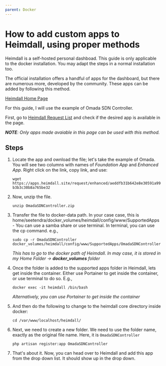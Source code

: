 ```yaml
---
parent: Docker
---
```


# How to add custom apps to Heimdall, using proper methods

Heimdall is a self-hosted personal dashboad. This guide is only applicable to the docker installation. You may adapt the steps in a normal installation too. 

The official installation offers a handful of apps for the dashboard, but there are numerous more, developed by the community. These apps can be added by following this method.

[Heimdall Home Page](https://heimdall.site/)

For this guide, I will use the example of Omada SDN Controller.

First, go to [Heimdall Request List](https://apps.heimdall.site/request/list) and check if the desired app is available in the page. 

***NOTE**: Only apps made avaiable in this page can be used with this method.*

## Steps

1. Locate the app and ownload the file; let's take the example of Omada. You will see two columns with names of *Foundation App* and *Enhanced App*.  Right click on the link, copy link, and use:

    ``wget https://apps.heimdall.site/request/enhanced/aeddfb31b642e8e30591a99b3b3c30b8a765be32``
    

2. Now, unzip the file.

    ``unzip OmadaSDNController.zip``

3. Transfer the file to docker-data path. In your case case, this is home/seetendra/docker_volumes/heimdall/config/www/SupportedApps - You can use a samba share or use terminal. In terminal, you can use the cp command. e.g., 

    ``sudo cp -r OmadaSDNController docker_volumes/heimdall/config/www/SupportedApps/OmadaSDNController``

    *This has to go to the docker path of Heimdall. In may case, it is stored in my Home Folder -> **docker_volumes** folder*
    

4. Once the folder is added to the supported apps folder in Heimdall, lets get inside the container. Either use Portainer to get inside the container, or use terminal to do so. E.g., 

    ``docker exec -it heimdall /bin/bash``

    *Alternatively, you can use Portainer to get inside the container*
    

5. And then do the following to change to the heimdall core directory inside docker:

    ``cd /var/www/localhost/heimdall/``
    
    

6. Next, we need to create a new folder. We need to use the folder name, exactly as the original file name. Here, it is ``OmadaSDNController``

    ``php artisan register:app OmadaSDNController``
    
    
    
7. That's about it. Now, you can head over to Heimdall and add this app from the drop down list. It should show up in the drop down.


